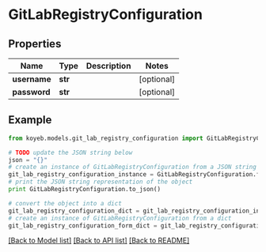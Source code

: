 # GitLabRegistryConfiguration


## Properties
Name | Type | Description | Notes
------------ | ------------- | ------------- | -------------
**username** | **str** |  | [optional] 
**password** | **str** |  | [optional] 

## Example

```python
from koyeb.models.git_lab_registry_configuration import GitLabRegistryConfiguration

# TODO update the JSON string below
json = "{}"
# create an instance of GitLabRegistryConfiguration from a JSON string
git_lab_registry_configuration_instance = GitLabRegistryConfiguration.from_json(json)
# print the JSON string representation of the object
print GitLabRegistryConfiguration.to_json()

# convert the object into a dict
git_lab_registry_configuration_dict = git_lab_registry_configuration_instance.to_dict()
# create an instance of GitLabRegistryConfiguration from a dict
git_lab_registry_configuration_form_dict = git_lab_registry_configuration.from_dict(git_lab_registry_configuration_dict)
```
[[Back to Model list]](../README.md#documentation-for-models) [[Back to API list]](../README.md#documentation-for-api-endpoints) [[Back to README]](../README.md)


